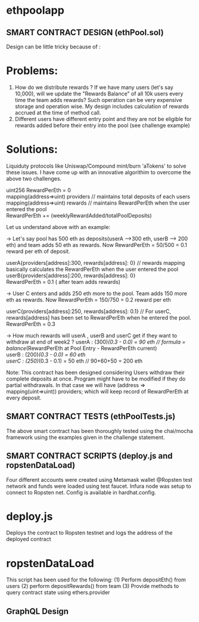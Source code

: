 # ethpoolapp

## SMART CONTRACT DESIGN (ethPool.sol)

Design can be little tricky because of : 
# Problems:
1. How do we distribute rewards ? If we have many users (let's say 10,000), will we update the "Rewards Balance" of all 10k users every time the team adds rewards?
   Such operation can be very expensive storage and operation wise. My design includes calculation of rewards accrued at the time of method call.
2. Different users have different entry point and they are not be eligible for rewards added before their entry into the pool (see challenge example) 

# Solutions:
Liquiduty protocols like Uniswap/Compound mint/burn 'aTokens' to solve these issues. I have come up with an innovative algorithim to overcome the above two challenges. 

  uint256 RewardPerEth = 0 \
  mapping(address=>uint) providers // maintains total deposits of each users \
  mapping(address=>uint) rewards  // maintains RewardPerEth when the user entered the pool \
  RewardPerEth += (weeklyRewardAdded/totalPoolDeposits) 

 Let us understand above with an example: 
  
-> Let's say pool has 500 eth as deposits(userA -->300 eth, userB --> 200 eth) and team adds 50 eth as rewards. Now RewardPerEth = 50/500 = 0.1 reward per eth 
   of deposit. 
   
   userA{providers[address]:300, rewards[address]: 0} // rewards mapping basically calculates the RewardPerEth when the user entered the pool \
   userB{providers[address]:200, rewards[address]: 0} \
   RewardPerEth = 0.1 ( after team adds rewards)
   
-> User C enters and adds 250 eth more to the pool. Team adds 150 more eth as rewards. Now RewardPerEth = 150/750 = 0.2 reward per eth   
   
   userC{providers[address]:250, rewards[address]: 0.1} // For userC, rewards[address] has been set to RewardPerEth when he entered the pool.
   RewardPerEth = 0.3
 
 -> How much rewards will userA , userB and userC get if they want to withdraw at end of week2 ?
    userA : (300)*(0.3 - 0.0) = 90 eth // formula = balance*(RewardPerEth at Pool Entry - RewardPerEth current) \
    userB : (200)*(0.3 - 0.0) = 60 eth \
    userC : (250)*(0.3 - 0.1) = 50 eth // 90+60+50 = 200 eth

 Note: This contract has been designed considering Users withdraw their complete deposits at once. Program might have to be modified if they do partial    withdrawals. In that case we will have (address => mapping(uint=>uint)) providers; which will keep record of RewardPerEth at every deposit.

## SMART CONTRACT TESTS (ethPoolTests.js)

The above smart contract has been thoroughly tested using the chai/mocha framework using the examples given in the challenge statement. 

## SMART CONTRACT SCRIPTS (deploy.js and ropstenDataLoad)

Four different accounts were created using Metamask wallet @Ropsten test network and funds were loaded using test faucet. Infura node was setup to connect to Ropsten net. Config is available in hardhat.config. 

# deploy.js
Deploys the contract to Ropsten testnet and logs the address of the deployed contract

# ropstenDataLoad
This script has been used for the following: (1) Perform depositEth() from users (2) perform depositRewards() from team (3) Provide methods to query contract state using ethers.provider

## GraphQL Design








